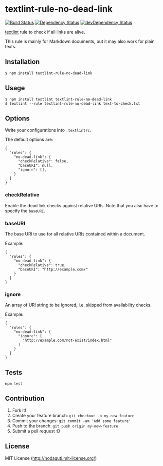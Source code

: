 # textlint-rule-no-dead-link

[![Build Status](https://travis-ci.org/nodaguti/textlint-rule-no-dead-link.svg?branch=master)](https://travis-ci.org/nodaguti/textlint-rule-no-dead-link)
[![Dependency Status](https://david-dm.org/nodaguti/textlint-rule-no-dead-link.svg)](https://david-dm.org/nodaguti/textlint-rule-no-dead-link)
[![devDependency Status](https://david-dm.org/nodaguti/textlint-rule-no-dead-link/dev-status.svg)](https://david-dm.org/nodaguti/textlint-rule-no-dead-link#info=devDependencies)

[textlint](https://github.com/textlint/textlint) rule
to check if all links are alive.

This rule is mainly for Markdown documents, but it may also work for plain texts.

## Installation
```
$ npm install textlint-rule-no-dead-link
```

## Usage
```
$ npm install textlint textlint-rule-no-dead-link
$ textlint --rule textlint-rule-no-dead-link text-to-check.txt
```

## Options
Write your configurations into `.textlintrc`.

The default options are:
```
{
  "rules": {
    "no-dead-link": {
      "checkRelative": false,
      "baseURI": null,
      "ignore": [],
    }
  }
}
```

### checkRelative
Enable the dead link checks against relative URIs.
Note that you also have to specify the `baseURI`.

### baseURI
The base URI to use for all relative URIs contained within a document.

Example:
```
{
  "rules": {
    "no-dead-link": {
      "checkRelative": true,
      "baseURI": "http://example.com/"
    }
  }
}
```

### ignore
An array of URI string to be ignored, i.e. skipped from availability checks.

Example:
```
{
  "rules": {
    "no-dead-link": {
      "ignore": [
        "http://example.com/not-exist/index.html"
      ]
    }
  }
}
```

## Tests
```
npm test
```

## Contribution

1. Fork it!
2. Create your feature branch: `git checkout -b my-new-feature`
3. Commit your changes: `git commit -am 'Add some feature'`
4. Push to the branch: `git push origin my-new-feature`
5. Submit a pull request :D

## License

MIT License (http://nodaguti.mit-license.org/)
